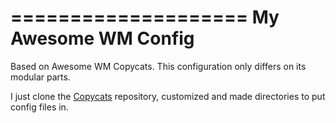 ====================
My Awesome WM Config
====================

Based on Awesome WM Copycats.
This configuration only differs on its modular parts.

I just clone the [Copycats][copycats] repository, customized and made directories
to put config files in.

[copycats]: https//github.com/copycat-killer/awesome-copycats "Awesome WM Copycats Themes"
